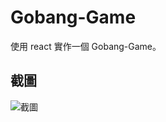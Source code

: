 # Gobang-Game
使用 react 實作一個 Gobang-Game。
## 截圖
![截圖](https://github.com/Wozski/Gobang-Game/blob/main/GoBang.png)
